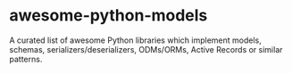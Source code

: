 # awesome-python-models
A curated list of awesome Python libraries which implement models, schemas, serializers/deserializers, ODMs/ORMs, Active Records or similar patterns.
